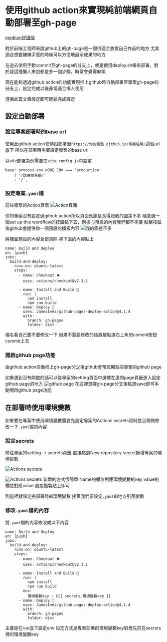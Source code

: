 # 使用github action來實現純前端網頁自動部署至gh-page

[medium好讀版](https://medium.com/nosegates/14c36e5c917c?source=friends_link&sk=e03d4a461fc5b52afcf4e7eaed3490b6)

對於前端工程師來說github上的gh-page是一個很適合放置自己作品的地方
尤其適合想要練練手感的時候可以方便地展示成果的地方

在過去使用手動commit至gh-page的分支上，或是使用deploy.sh檔來部署，對於我這種懶人來說都是多一個步驟，時常會覺得麻煩

現在能夠透過github action的功能實現推上github時自動部署至專案gh-page的分支上，設定完成以後非常適合懶人使用

遵循此篇文章設定即可輕鬆完成設定

## 設定自動部署

### 設定專案部署時的base url

使用此github action會預設部署至`https://你的帳號.github.io/專案名稱/`這個url底下
所以在部署時需要設定專案的base url

以vite部署為例需要在`vite.config.js`中設定
```javascript=
base: process.env.NODE_ENV === 'production'
    ? '/該專案名稱/'
    : '/',
```

### 設定專案`.yaml`檔

前往專案的Action頁面
![Action頁面](https://i.imgur.com/aQS6w3j.png)

你的專案沒有設定過github action所以頁面應該是長得跟我的圖差不多
隨意選一個set up this wordflow的按鈕點下去，別擔心預設的內容我們都不需要
點擊按鈕後github會提供你一個預設的模板內容
![我的圖差不多](https://i.imgur.com/g5Kk1mk.png)


將裡面預設的內容全部清除
將下面的內容貼上

```yaml=
name: Build and Deploy
on: [push]
jobs:
  build-and-deploy:
    runs-on: ubuntu-latest
    steps:
      - name: Checkout 🛎️
        uses: actions/checkout@v2.3.1

      - name: Install and Build 🔧
        run: |
          npm install
          npm run build
      - name: Deploy 🚀
        uses: JamesIves/github-pages-deploy-action@4.1.4
        with:
          branch: gh-pages
          folder: dist

```
檔名看自己要不要修改一下
如果不需要修改的話直接點選右上角的commit按鈕commit上去

### 開啟github page功能

由github action自動推上gh-page分之後github會預設開啟該專案的github page

如果遇到沒有開啟的話可以從專案的setting頁面中選擇左邊的page頁籤進入設定github page的地方
![github page](https://i.imgur.com/O5Bey9P.png)
在這裡選擇gh-page分支後點選save即可手動開啟github page功能

## 在部署時使用環境變數

如果要在專案中使用環境變數需要先設定專案的Actions secrets資料並且稍微修改一下`.yaml`檔的內容

### 設定secrets
前往專案的setting -> secrets頁籤
直接點選New repository secret新增專案的環境變數

![Actions secrets](https://i.imgur.com/I89sZR0.png)

![Actions secrets](https://i.imgur.com/6n7472D.png)
新增的方式很簡單
Name的欄位對應環境變數的key
value的欄位對應value
直接複製貼上即可

到這裡就設定完部署時的環境變數
接著我們要設定`.yaml`的地方引用變數

### 修改`.yaml`檔的內容

將`.yaml`檔的內容修改成以下內容
```yaml=
name: Build and Deploy
on: [push]
jobs:
  build-and-deploy:
    runs-on: ubuntu-latest
    steps:
      - name: Checkout 🛎️
        uses: actions/checkout@v2.3.1

      - name: Install and Build 🔧
        run: |
          npm install
          npm run build
        env:
          環境變數key : ${{ secrets.環境變數key }}
      - name: Deploy 🚀
        uses: JamesIves/github-pages-deploy-action@4.1.4
        with:
          branch: gh-pages
          folder: dist
```
主要是在run底下設定env
設定方式是專案部署的環境變數key對應先前在secrets裡的環境變數key
